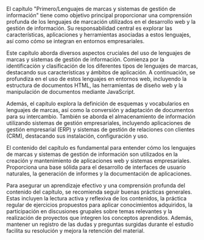 El capítulo "Primero/Lenguajes de marcas y sistemas de gestión de información" tiene como objetivo principal proporcionar una comprensión profunda de los lenguajes de marcación utilizados en el desarrollo web y la gestión de información. Su responsabilidad central es explorar las características, aplicaciones y herramientas asociadas a estos lenguajes, así como cómo se integran en entornos empresariales.

Este capítulo aborda diversos aspectos cruciales del uso de lenguajes de marcas y sistemas de gestión de información. Comienza por la identificación y clasificación de los diferentes tipos de lenguajes de marcas, destacando sus características y ámbitos de aplicación. A continuación, se profundiza en el uso de estos lenguajes en entornos web, incluyendo la estructura de documentos HTML, las herramientas de diseño web y la manipulación de documentos mediante JavaScript.

Además, el capítulo explora la definición de esquemas y vocabularios en lenguajes de marcas, así como la conversión y adaptación de documentos para su intercambio. También se aborda el almacenamiento de información utilizando sistemas de gestión empresariales, incluyendo aplicaciones de gestión empresarial (ERP) y sistemas de gestión de relaciones con clientes (CRM), destacando sus instalación, configuración y uso.

El contenido del capítulo es fundamental para entender cómo los lenguajes de marcas y sistemas de gestión de información son utilizados en la creación y mantenimiento de aplicaciones web y sistemas empresariales. Proporciona una base sólida para el desarrollo de interfaces de usuario naturales, la generación de informes y la documentación de aplicaciones.

Para asegurar un aprendizaje efectivo y una comprensión profunda del contenido del capítulo, se recomienda seguir buenas prácticas generales. Estas incluyen la lectura activa y reflexiva de los contenidos, la práctica regular de ejercicios propuestos para aplicar conocimientos adquiridos, la participación en discusiones grupales sobre temas relevantes y la realización de proyectos que integren los conceptos aprendidos. Además, mantener un registro de las dudas y preguntas surgidas durante el estudio facilita su resolución y mejora la retención del material.
